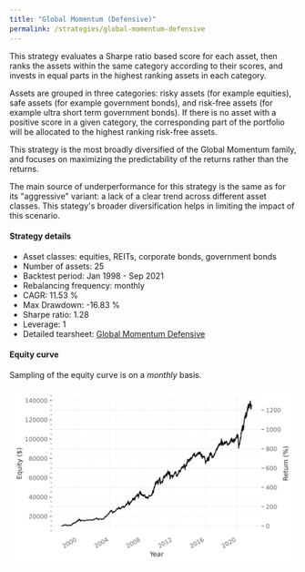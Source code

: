 ```yaml
---
title: "Global Momentum (Defensive)"
permalink: /strategies/global-momentum-defensive
---
```


This strategy evaluates a Sharpe ratio based score for each asset, then ranks the assets within the same category according to their scores, and invests in equal parts in the highest ranking assets in each category.

Assets are grouped in three categories: risky assets (for example equities), safe assets (for example government bonds), and risk-free assets (for example ultra short term government bonds). If there is no asset with a positive score in a given category, the corresponding part of the portfolio will be allocated to the highest ranking risk-free assets.

This strategy is the most broadly diversified of the Global Momentum family, and focuses on maximizing the predictability of the returns rather than the returns.

The main source of underperformance for this strategy is the same as for its "aggressive" variant: a lack of a clear trend across different asset classes. This stategy's broader diversification helps in limiting the impact of this scenario.

#### Strategy details
* Asset classes: equities, REITs, corporate bonds, government bonds
* Number of assets: 25
* Backtest period: Jan 1998 - Sep 2021
* Rebalancing frequency: monthly
* CAGR: 11.53 %
* Max Drawdown: -16.83 %
* Sharpe ratio: 1.28
* Leverage: 1
* Detailed tearsheet: [Global Momentum Defensive](/tearsheets/GlobalMomentumDefensive.html)

#### Equity curve
Sampling of the equity curve is on a _monthly_ basis.

![Global Momentum](/images/GlobalMomentumDefensive.svg)
